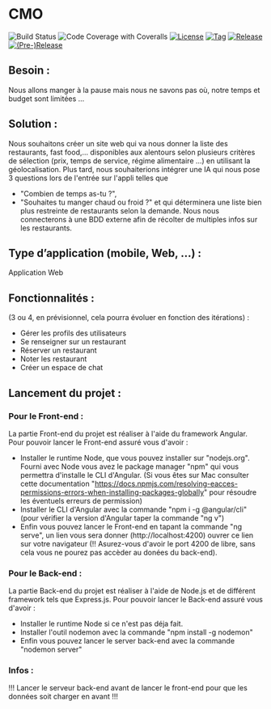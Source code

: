 # CMO
![Build Status](https://app.travis-ci.com/redarmz/CMO.svg?branch=main)
![Code Coverage with Coveralls](https://coveralls.io/repos/github/redarmz/CMO/badge.svg?branch=main)
[![License](https://img.shields.io/github/license/redarmz/CMO.svg?style=flat-square)](LICENSE)
[![Tag](https://img.shields.io/github/tag/redarmz/CMO.svg?label=tag&style=flat-square)](build.gradle)
[![Release](https://img.shields.io/github/release/redarmz/CMO.svg?style=flat-square)](build.gradle)
[![(Pre-)Release](https://img.shields.io/github/release/redarmz/CMO/all.svg?label=(pre-)release&style=flat-square)](build.gradle)
<br/>

## Besoin :

Nous allons manger à la pause mais nous ne savons pas où, notre temps et budget sont limitées …

## Solution :

Nous souhaitons créer un site web qui va nous donner la liste des restaurants, fast food,… disponibles aux alentours selon plusieurs critères de sélection (prix, temps de service, régime alimentaire ...) en utilisant la géolocalisation. Plus tard, nous souhaiterions intégrer une IA qui nous pose 3 questions lors de l'entrée sur l'appli telles que 

 - "Combien de temps as-tu ?", 
 - "Souhaites tu manger chaud ou froid ?" 
     et qui déterminera une liste bien plus restreinte de restaurants selon la demande. Nous nous connecterons à une BDD externe afin de récolter de multiples infos sur les restaurants. 
## Type d’application (mobile, Web, …) :
Application Web

## Fonctionnalités :
(3 ou 4, en prévisionnel, cela pourra évoluer en fonction des itérations) :
-	Gérer les profils des utilisateurs 
-	Se renseigner sur un restaurant
-	Réserver un restaurant
-	Noter les restaurant
-	Créer un espace de chat

## Lancement du projet : 

### Pour le Front-end : 
La partie Front-end du projet est réaliser à l'aide du framework Angular.
Pour pouvoir lancer le Front-end assuré vous d'avoir :
- Installer le runtime Node, que vous pouvez installer sur "nodejs.org". Fourni avec Node vous avez le package manager "npm" qui vous permettra d'installe le CLI d'Angular. (Si vous êtes sur Mac consulter cette documentation "https://docs.npmjs.com/resolving-eacces-permissions-errors-when-installing-packages-globally" pour résoudre les éventuels erreurs de permission)
- Installer le CLI d'Angular avec la commande "npm i -g @angular/cli" (pour vérifier la version d'Angular taper la commande "ng v")
- Enfin vous pouvez lancer le Front-end en tapant la commande "ng serve", un lien vous sera donner (http://localhost:4200) ouvrer ce lien sur votre navigateur (!! Asurez-vous d'avoir le port 4200 de libre, sans cela vous ne pourez pas accèder au donées du back-end).

### Pour le Back-end :
La partie Back-end du projet est réaliser à l'aide de Node.js et de différent framework tels que Express.js.
Pour pouvoir lancer le Back-end assuré vous d'avoir : 
- Installer le runtime Node si ce n'est pas déja fait.
- Installer l'outil nodemon avec la commande "npm install -g nodemon"
- Enfin vous pouvez lancer le server back-end avec la commande "nodemon server"

### Infos : 
!!! Lancer le serveur back-end avant de lancer le front-end pour que les données soit charger en avant !!!

